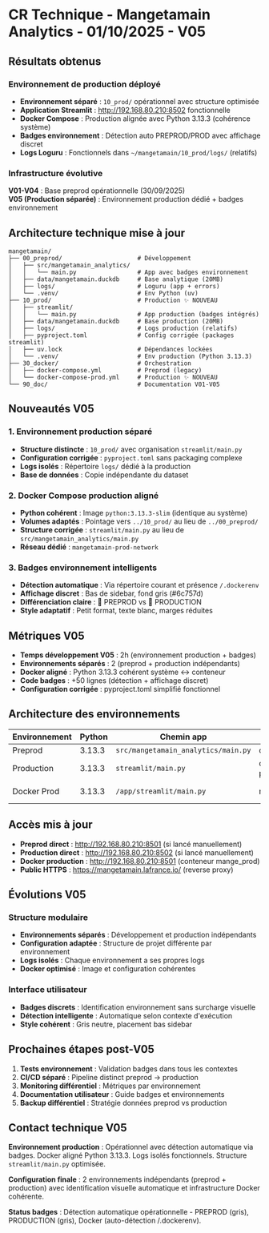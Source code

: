 # CR Technique - Mangetamain Analytics - 01/10/2025 - V05

## Résultats obtenus

### Environnement de production déployé
- **Environnement séparé** : `10_prod/` opérationnel avec structure optimisée
- **Application Streamlit** : http://192.168.80.210:8502 fonctionnelle
- **Docker Compose** : Production alignée avec Python 3.13.3 (cohérence système)
- **Badges environnement** : Détection auto PREPROD/PROD avec affichage discret
- **Logs Loguru** : Fonctionnels dans `~/mangetamain/10_prod/logs/` (relatifs)

### Infrastructure évolutive

**V01-V04** : Base preprod opérationnelle (30/09/2025)  
**V05 (Production séparée)** : Environnement production dédié + badges environnement

## Architecture technique mise à jour

```
mangetamain/
├── 00_preprod/                     # Développement
│   ├── src/mangetamain_analytics/
│   │   └── main.py                 # App avec badges environnement
│   ├── data/mangetamain.duckdb     # Base analytique (20MB)
│   ├── logs/                       # Loguru (app + errors)
│   └── .venv/                      # Env Python (uv)
├── 10_prod/                        # Production ✨ NOUVEAU
│   ├── streamlit/
│   │   └── main.py                 # App production (badges intégrés)
│   ├── data/mangetamain.duckdb     # Base production (20MB)
│   ├── logs/                       # Logs production (relatifs)
│   ├── pyproject.toml              # Config corrigée (packages streamlit)
│   ├── uv.lock                     # Dépendances lockées
│   └── .venv/                      # Env production (Python 3.13.3)
├── 30_docker/                      # Orchestration
│   ├── docker-compose.yml          # Preprod (legacy)
│   └── docker-compose-prod.yml     # Production ✨ NOUVEAU
└── 90_doc/                         # Documentation V01-V05
```

## Nouveautés V05

### 1. Environnement production séparé
- **Structure distincte** : `10_prod/` avec organisation `streamlit/main.py`
- **Configuration corrigée** : `pyproject.toml` sans packaging complexe
- **Logs isolés** : Répertoire `logs/` dédié à la production
- **Base de données** : Copie indépendante du dataset

### 2. Docker Compose production aligné
- **Python cohérent** : Image `python:3.13.3-slim` (identique au système)
- **Volumes adaptés** : Pointage vers `../10_prod/` au lieu de `../00_preprod/`
- **Structure corrigée** : `streamlit/main.py` au lieu de `src/mangetamain_analytics/main.py`
- **Réseau dédié** : `mangetamain-prod-network`

### 3. Badges environnement intelligents
- **Détection automatique** : Via répertoire courant et présence `/.dockerenv`
- **Affichage discret** : Bas de sidebar, fond gris (#6c757d)
- **Différenciation claire** : 🔧 PREPROD vs 🚀 PRODUCTION
- **Style adaptatif** : Petit format, texte blanc, marges réduites

## Métriques V05

- **Temps développement V05** : 2h (environnement production + badges)
- **Environnements séparés** : 2 (preprod + production indépendants)
- **Docker aligné** : Python 3.13.3 cohérent système ↔ conteneur  
- **Code badges** : +50 lignes (détection + affichage discret)
- **Configuration corrigée** : pyproject.toml simplifié fonctionnel

## Architecture des environnements

| Environnement | Python | Chemin app | Docker | Badge | Logs |
|---------------|--------|------------|--------|-------|------|
| Preprod | 3.13.3 | `src/mangetamain_analytics/main.py` | compose.yml | 🔧 PREPROD | `00_preprod/logs/` |
| Production | 3.13.3 | `streamlit/main.py` | compose-prod.yml | 🚀 PRODUCTION | `10_prod/logs/` |
| Docker Prod | 3.13.3 | `/app/streamlit/main.py` | mange_prod | 🚀 PROD (Docker) | Volume mappé |

## Accès mis à jour

- **Preprod direct** : http://192.168.80.210:8501 (si lancé manuellement)
- **Production direct** : http://192.168.80.210:8502 (si lancé manuellement)  
- **Docker production** : http://192.168.80.210:8501 (conteneur mange_prod)
- **Public HTTPS** : https://mangetamain.lafrance.io/ (reverse proxy)

## Évolutions V05

### Structure modulaire
- **Environnements séparés** : Développement et production indépendants
- **Configuration adaptée** : Structure de projet différente par environnement
- **Logs isolés** : Chaque environnement a ses propres logs
- **Docker optimisé** : Image et configuration cohérentes

### Interface utilisateur
- **Badges discrets** : Identification environnement sans surcharge visuelle
- **Détection intelligente** : Automatique selon contexte d'exécution
- **Style cohérent** : Gris neutre, placement bas sidebar

## Prochaines étapes post-V05

1. **Tests environnement** : Validation badges dans tous les contextes
2. **CI/CD séparé** : Pipeline distinct preprod → production
3. **Monitoring différentiel** : Métriques par environnement
4. **Documentation utilisateur** : Guide badges et environnements
5. **Backup différentiel** : Stratégie données preprod vs production

## Contact technique V05

**Environnement production** : Opérationnel avec détection automatique via badges. Docker aligné Python 3.13.3. Logs isolés fonctionnels. Structure `streamlit/main.py` optimisée.

**Configuration finale** : 2 environnements indépendants (preprod + production) avec identification visuelle automatique et infrastructure Docker cohérente.

**Status badges** : Détection automatique opérationnelle - PREPROD (gris), PRODUCTION (gris), Docker (auto-détection /.dockerenv).
